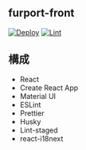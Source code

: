 ## furport-front

[![Deploy](https://github.com/lapi-hotel-group/furport-front/workflows/Deploy/badge.svg)](https://github.com/lapi-hotel-group/furport-front/actions?query=workflow%3ADeploy)
[![Lint](https://github.com/lapi-hotel-group/furport-front/workflows/Lint/badge.svg)](https://github.com/lapi-hotel-group/furport-front/actions?query=workflow%3ALint)

## 構成

- React
- Create React App
- Material UI
- ESLint
- Prettier
- Husky
- Lint-staged
- react-i18next
